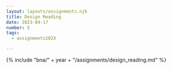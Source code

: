 ```yaml
---
layout: layouts/assignments.njk
title: Design Reading
date: 2023-04-17
number: 5
tags:
  - assignments202X

---
```


{% include "bna/" + year + "/assignments/design_reading.md" %}
